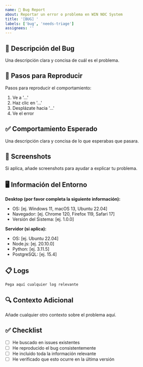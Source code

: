 ```yaml
---
name: 🐛 Bug Report
about: Reportar un error o problema en WIN NOC System
title: '[BUG] '
labels: ['bug', 'needs-triage']
assignees: ''
---
```


## 🐛 Descripción del Bug

Una descripción clara y concisa de cuál es el problema.

## 🔄 Pasos para Reproducir

Pasos para reproducir el comportamiento:
1. Ve a '...'
2. Haz clic en '...'
3. Desplázate hacia '...'
4. Ve el error

## ✅ Comportamiento Esperado

Una descripción clara y concisa de lo que esperabas que pasara.

## 📸 Screenshots

Si aplica, añade screenshots para ayudar a explicar tu problema.

## 🖥️ Información del Entorno

**Desktop (por favor completa la siguiente información):**
- OS: [ej. Windows 11, macOS 13, Ubuntu 22.04]
- Navegador: [ej. Chrome 120, Firefox 119, Safari 17]
- Versión del Sistema: [ej. 1.0.0]

**Servidor (si aplica):**
- OS: [ej. Ubuntu 22.04]
- Node.js: [ej. 20.10.0]
- Python: [ej. 3.11.5]
- PostgreSQL: [ej. 15.4]

## 📋 Logs

```
Pega aquí cualquier log relevante
```

## 🔍 Contexto Adicional

Añade cualquier otro contexto sobre el problema aquí.

## ✅ Checklist

- [ ] He buscado en issues existentes
- [ ] He reproducido el bug consistentemente
- [ ] He incluido toda la información relevante
- [ ] He verificado que esto ocurre en la última versión